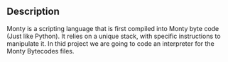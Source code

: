 ## Description
Monty is a scripting language that is first compiled into Monty byte code
(Just like Python). It relies on a unique stack, with specific instructions to
manipulate it.
In thid project we are going to code an interpreter for the Monty Bytecodes files.
